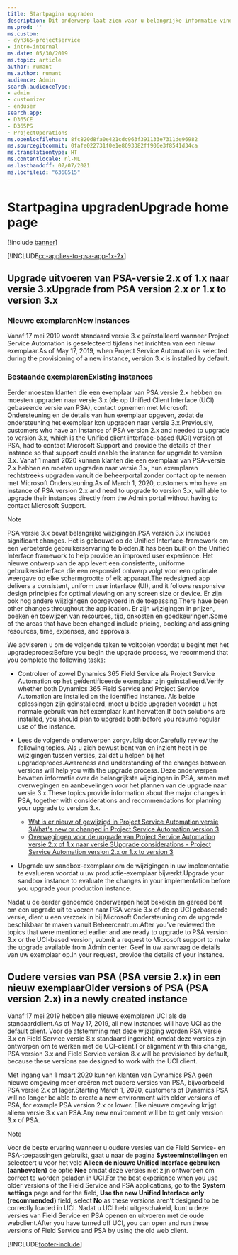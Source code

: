 ```yaml
---
title: Startpagina upgraden
description: Dit onderwerp laat zien waar u belangrijke informatie vindt over de nieuwe en gewijzigde functies in Dynamics 365 Project Service Automation en het proces voor het upgraden naar de nieuwste versie.
ms.prod: ''
ms.custom:
- dyn365-projectservice
- intro-internal
ms.date: 05/30/2019
ms.topic: article
author: rumant
ms.author: rumant
audience: Admin
search.audienceType:
- admin
- customizer
- enduser
search.app:
- D365CE
- D365PS
- ProjectOperations
ms.openlocfilehash: 8fc820d8fa0e421cdc963f391133e7311de96982
ms.sourcegitcommit: 0fafe022731f0e1e8693382ff906e3f8541d34ca
ms.translationtype: HT
ms.contentlocale: nl-NL
ms.lasthandoff: 07/07/2021
ms.locfileid: "6368515"
---
```

# <a name="upgrade-home-page"></a><span data-ttu-id="35722-103">Startpagina upgraden</span><span class="sxs-lookup"><span data-stu-id="35722-103">Upgrade home page</span></span>

[!include [banner](../includes/psa-now-project-operations.md)]

[!INCLUDE[cc-applies-to-psa-app-1x-2x](../includes/cc-applies-to-psa-app-1x-2x.md)]

## <a name="upgrade-from-psa-version-2x-or-1x-to-version-3x"></a><span data-ttu-id="35722-104">Upgrade uitvoeren van PSA-versie 2.x of 1.x naar versie 3.x</span><span class="sxs-lookup"><span data-stu-id="35722-104">Upgrade from PSA version 2.x or 1.x to version 3.x</span></span>

### <a name="new-instances"></a><span data-ttu-id="35722-105">Nieuwe exemplaren</span><span class="sxs-lookup"><span data-stu-id="35722-105">New instances</span></span>

<span data-ttu-id="35722-106">Vanaf 17 mei 2019 wordt standaard versie 3.x geïnstalleerd wanneer Project Service Automation is geselecteerd tijdens het inrichten van een nieuw exemplaar.</span><span class="sxs-lookup"><span data-stu-id="35722-106">As of May 17, 2019, when Project Service Automation is selected during the provisioning of a new instance, version 3.x is installed by default.</span></span>

### <a name="existing-instances"></a><span data-ttu-id="35722-107">Bestaande exemplaren</span><span class="sxs-lookup"><span data-stu-id="35722-107">Existing instances</span></span>

<span data-ttu-id="35722-108">Eerder moesten klanten die een exemplaar van PSA versie 2.x hebben en moesten upgraden naar versie 3.x (de op Unified Client Interface (UCI) gebaseerde versie van PSA), contact opnemen met Microsoft Ondersteuning en de details van hun exemplaar opgeven, zodat de ondersteuning het exemplaar kon upgraden naar versie 3.x.</span><span class="sxs-lookup"><span data-stu-id="35722-108">Previously, customers who have an instance of PSA version 2.x and needed to upgrade to version 3.x, which is the Unified client interface-based (UCI) version of PSA, had to contact Microsoft Support and provide the details of their instance so that support could enable the instance for upgrade to version 3.x.</span></span> <span data-ttu-id="35722-109">Vanaf 1 maart 2020 kunnen klanten die een exemplaar van PSA-versie 2.x hebben en moeten upgraden naar versie 3.x, hun exemplaren rechtstreeks upgraden vanuit de beheerportal zonder contact op te nemen met Microsoft Ondersteuning.</span><span class="sxs-lookup"><span data-stu-id="35722-109">As of March 1, 2020, customers who have an instance of PSA version 2.x and need to upgrade to version 3.x, will able to upgrade their instances directly from the Admin portal without having to contact Microsoft Support.</span></span>  

> [!NOTE]
> <span data-ttu-id="35722-110">PSA versie 3.x bevat belangrijke wijzigingen.</span><span class="sxs-lookup"><span data-stu-id="35722-110">PSA version 3.x includes significant changes.</span></span> <span data-ttu-id="35722-111">Het is gebouwd op de Unified Interface-framework om een verbeterde gebruikerservaring te bieden.</span><span class="sxs-lookup"><span data-stu-id="35722-111">It has been built on the Unified Interface framework to help provide an improved user experience.</span></span> <span data-ttu-id="35722-112">Het nieuwe ontwerp van de app levert een consistente, uniforme gebruikersinterface die een responsief ontwerp volgt voor een optimale weergave op elke schermgrootte of elk apparaat.</span><span class="sxs-lookup"><span data-stu-id="35722-112">The redesigned app delivers a consistent, uniform user interface (UI), and it follows responsive design principles for optimal viewing on any screen size or device.</span></span> <span data-ttu-id="35722-113">Er zijn ook nog andere wijzigingen doorgevoerd in de toepassing.</span><span class="sxs-lookup"><span data-stu-id="35722-113">There have been other changes throughout the application.</span></span> <span data-ttu-id="35722-114">Er zijn wijzigingen in prijzen, boeken en toewijzen van resources, tijd, onkosten en goedkeuringen.</span><span class="sxs-lookup"><span data-stu-id="35722-114">Some of the areas that have been changed include pricing, booking and assigning resources, time, expenses, and approvals.</span></span>

<span data-ttu-id="35722-115">We adviseren u om de volgende taken te voltooien voordat u begint met het upgradeproces:</span><span class="sxs-lookup"><span data-stu-id="35722-115">Before you begin the upgrade process, we recommend that you complete the following tasks:</span></span>

- <span data-ttu-id="35722-116">Controleer of zowel Dynamics 365 Field Service als Project Service Automation op het geïdentificeerde exemplaar zijn geïnstalleerd.</span><span class="sxs-lookup"><span data-stu-id="35722-116">Verify whether both Dynamics 365 Field Service and Project Service Automation are installed on the identified instance.</span></span> <span data-ttu-id="35722-117">Als beide oplossingen zijn geïnstalleerd, moet u beide upgraden voordat u het normale gebruik van het exemplaar kunt hervatten.</span><span class="sxs-lookup"><span data-stu-id="35722-117">If both solutions are installed, you should plan to upgrade both before you resume regular use of the instance.</span></span>
- <span data-ttu-id="35722-118">Lees de volgende onderwerpen zorgvuldig door.</span><span class="sxs-lookup"><span data-stu-id="35722-118">Carefully review the following topics.</span></span> <span data-ttu-id="35722-119">Als u zich bewust bent van en inzicht hebt in de wijzigingen tussen versies, zal dat u helpen bij het upgradeproces.</span><span class="sxs-lookup"><span data-stu-id="35722-119">Awareness and understanding of the changes between versions will help you with the upgrade process.</span></span> <span data-ttu-id="35722-120">Deze onderwerpen bevatten informatie over de belangrijkste wijzigingen in PSA, samen met overwegingen en aanbevelingen voor het plannen van de upgrade naar versie 3 x.</span><span class="sxs-lookup"><span data-stu-id="35722-120">These topics provide information about the major changes in PSA, together with considerations and recommendations for planning your upgrade to version 3.x.</span></span>

    - [<span data-ttu-id="35722-121">Wat is er nieuw of gewijzigd in Project Service Automation versie 3</span><span class="sxs-lookup"><span data-stu-id="35722-121">What's new or changed in Project Service Automation version 3</span></span>](whats-new-changed-v3.md)
    - [<span data-ttu-id="35722-122">Overwegingen voor de upgrade van Project Service Automation versie 2.x of 1.x naar versie 3</span><span class="sxs-lookup"><span data-stu-id="35722-122">Upgrade considerations - Project Service Automation version 2.x or 1.x to version 3</span></span>](upgrade-v3.md)

- <span data-ttu-id="35722-123">Upgrade uw sandbox-exemplaar om de wijzigingen in uw implementatie te evalueren voordat u uw productie-exemplaar bijwerkt.</span><span class="sxs-lookup"><span data-stu-id="35722-123">Upgrade your sandbox instance to evaluate the changes in your implementation before you upgrade your production instance.</span></span>

<span data-ttu-id="35722-124">Nadat u de eerder genoemde onderwerpen hebt bekeken en gereed bent om een upgrade uit te voeren naar PSA versie 3.x of de op UCI gebaseerde versie, dient u een verzoek in bij Microsoft Ondersteuning om de upgrade beschikbaar te maken vanuit Beheercentrum.</span><span class="sxs-lookup"><span data-stu-id="35722-124">After you've reviewed the topics that were mentioned earlier and are ready to upgrade to PSA version 3.x or the UCI-based version, submit a request to Microsoft support to make the upgrade available from Admin center.</span></span> <span data-ttu-id="35722-125">Geef in uw aanvraag de details van uw exemplaar op.</span><span class="sxs-lookup"><span data-stu-id="35722-125">In your request, provide the details of your instance.</span></span>

## <a name="older-versions-of-psa-psa-version-2x-in-a-newly-created-instance"></a><span data-ttu-id="35722-126">Oudere versies van PSA (PSA versie 2.x) in een nieuw exemplaar</span><span class="sxs-lookup"><span data-stu-id="35722-126">Older versions of PSA (PSA version 2.x) in a newly created instance</span></span>

<span data-ttu-id="35722-127">Vanaf 17 mei 2019 hebben alle nieuwe exemplaren UCI als de standaardclient.</span><span class="sxs-lookup"><span data-stu-id="35722-127">As of May 17, 2019, all new instances will have UCI as the default client.</span></span> <span data-ttu-id="35722-128">Voor de afstemming met deze wijziging worden PSA versie 3.x en Field Service versie 8.x standaard ingericht, omdat deze versies zijn ontworpen om te werken met de UCI-client.</span><span class="sxs-lookup"><span data-stu-id="35722-128">For alignment with this change, PSA version 3.x and Field Service version 8.x will be provisioned by default, because these versions are designed to work with the UCI client.</span></span>

<span data-ttu-id="35722-129">Met ingang van 1 maart 2020 kunnen klanten van Dynamics PSA geen nieuwe omgeving meer creëren met oudere versies van PSA, bijvoorbeeld PSA versie 2.x of lager.</span><span class="sxs-lookup"><span data-stu-id="35722-129">Starting March 1, 2020, customers of Dynamics PSA will no longer be able to create a new environment with older versions of PSA, for example PSA version 2.x or lower.</span></span> <span data-ttu-id="35722-130">Elke nieuwe omgeving krijgt alleen versie 3.x van PSA.</span><span class="sxs-lookup"><span data-stu-id="35722-130">Any new environment will be to get only version 3.x of PSA.</span></span>

> [!NOTE]
> <span data-ttu-id="35722-131">Voor de beste ervaring wanneer u oudere versies van de Field Service- en PSA-toepassingen gebruikt, gaat u naar de pagina **Systeeminstellingen** en selecteert u voor het veld **Alleen de nieuwe Unified Interface gebruiken (aanbevolen)** de optie **Nee** omdat deze versies niet zijn ontworpen om correct te worden geladen in UCI.</span><span class="sxs-lookup"><span data-stu-id="35722-131">For the best experience when you use older versions of the Field Service and PSA applications, go to the **System settings** page and for the field, **Use the new Unified Interface only (recommended)** field, select **No** as these versions aren't designed to be correctly loaded in UCI.</span></span> <span data-ttu-id="35722-132">Nadat u UCI hebt uitgeschakeld, kunt u deze versies van Field Service en PSA openen en uitvoeren met de oude webclient.</span><span class="sxs-lookup"><span data-stu-id="35722-132">After you have turned off UCI, you can open and run these versions of Field Service and PSA by using the old web client.</span></span> 


[!INCLUDE[footer-include](../includes/footer-banner.md)]